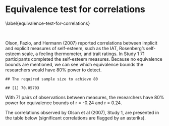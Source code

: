 Equivalence test for correlations
=================================

\label{equivalence-test-for-correlations}

 

Olson, Fazio, and Hermann (2007) reported correlations between implicit
and explicit measures of self-esteem, such as the IAT, Rosenberg’s
self-esteem scale, a feeling thermometer, and trait ratings. In Study 1
71 participants completed the self-esteem measures. Because no
equivalence bounds are mentioned, we can see which equivalence bounds
the researchers would have 80% power to detect.

    ## The required sample size to achieve 80 

    ## [1] 70.05703

With 71 pairs of observations between measures, the researchers have 80%
power for equivalence bounds of r = -0.24 and r = 0.24.

The correlations observed by Olson et al (2007), Study 1, are presented
in the table below (significant correlations are flagged by an
asteriks).